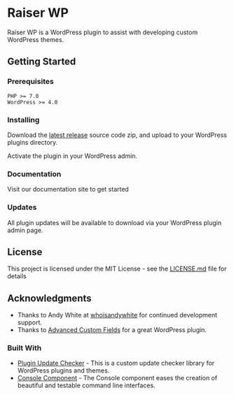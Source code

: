 # Raiser WP

Raiser WP is a WordPress plugin to assist with developing custom WordPress themes.

## Getting Started

### Prerequisites

```
PHP >= 7.0
WordPress >= 4.0
```

### Installing

Download the [latest release](releases) source code zip, and upload to your WordPress plugins directory.

Activate the plugin in your WordPress admin.

### Documentation

Visit our documentation site to get started

### Updates

All plugin updates will be available to download via your WordPress plugin admin page.

## License

This project is licensed under the MIT License - see the [LICENSE.md](LICENSE.md) file for details

## Acknowledgments

* Thanks to Andy White at [whoisandywhite](https://whoisandywhite.com/) for continued development support.
* Thanks to [Advanced Custom Fields](http://advancedcustomfields.com/) for a great WordPress plugin.

### Built With

* [Plugin Update Checker](https://github.com/YahnisElsts/plugin-update-checker) - This is a custom update checker library for WordPress plugins and themes.
* [Console Component](https://github.com/symfony/console) - The Console component eases the creation of beautiful and testable command line interfaces.